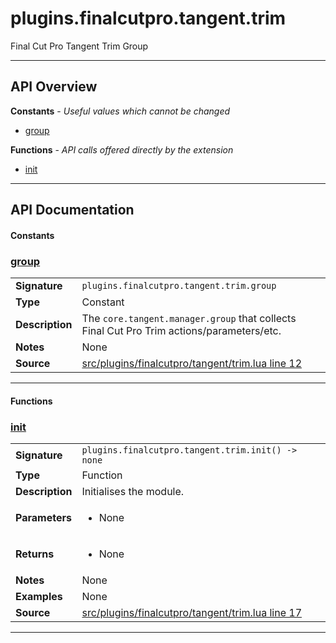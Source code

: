 # plugins.finalcutpro.tangent.trim

Final Cut Pro Tangent Trim Group

---

## API Overview
**Constants** - _Useful values which cannot be changed_
 * [group](#group)

**Functions** - _API calls offered directly by the extension_
 * [init](#init)


---

## API Documentation

#### Constants


### [group](#group)

|                                             |                                                                                     |
| --------------------------------------------|-------------------------------------------------------------------------------------|
| **Signature**                               | `plugins.finalcutpro.tangent.trim.group`                                                                    |
| **Type**                                    | Constant                                                                     |
| **Description**                             | The `core.tangent.manager.group` that collects Final Cut Pro Trim actions/parameters/etc.                                                                     |
| **Notes**                                   | None |
| **Source**                                  | [src/plugins/finalcutpro/tangent/trim.lua line 12](https://github.com/CommandPost/CommandPost/blob/develop/src/plugins/finalcutpro/tangent/trim.lua#L12) |

---

#### Functions


### [init](#init)

|                                             |                                                                                     |
| --------------------------------------------|-------------------------------------------------------------------------------------|
| **Signature**                               | `plugins.finalcutpro.tangent.trim.init() -> none`                                                                    |
| **Type**                                    | Function                                                                     |
| **Description**                             | Initialises the module.                                                                     |
| **Parameters**                              | <ul><li>None</li></ul> |
| **Returns**                                 | <ul><li>None</li></ul>          |
| **Notes**                                   | None |
| **Examples**                                | None |
| **Source**                                  | [src/plugins/finalcutpro/tangent/trim.lua line 17](https://github.com/CommandPost/CommandPost/blob/develop/src/plugins/finalcutpro/tangent/trim.lua#L17) |

---

